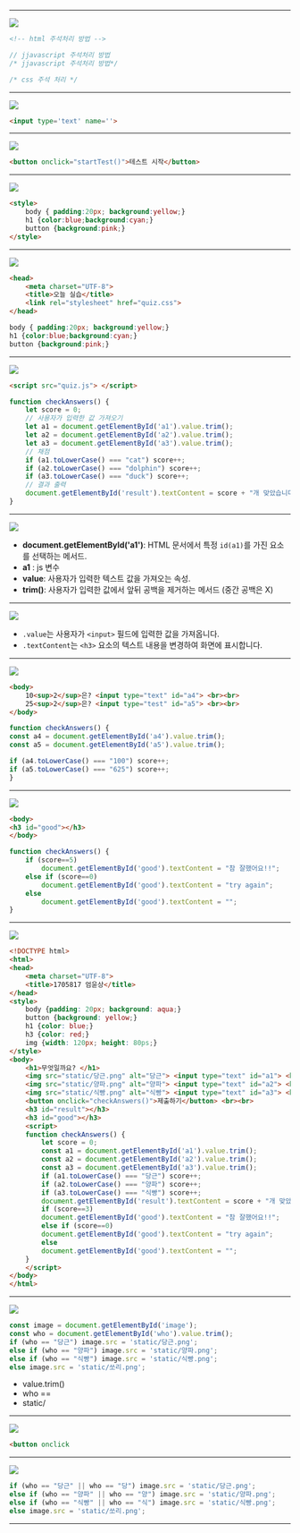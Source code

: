 
---
![](../../../../image/Pasted%20image%2020240906112005.png)
```html
<!-- html 주석처리 방법 -->
```
```javascript
// jjavascript 주석처리 방법
/* jjavascript 주석처리 방법*/
```
```css
/* css 주석 처리 */
```
---
![](../../../../image/Pasted%20image%2020240906112326.png)
```html
<input type='text' name=''>
```
---
![](../../../../image/Pasted%20image%2020240909103639.png)
```html
<button onclick="startTest()">테스트 시작</button>
```
---
![](../../../../image/Pasted%20image%2020240909103929.png)
```html
<style>
	body { padding:20px; background:yellow;}
	h1 {color:blue;background:cyan;}
	button {background:pink;}
</style>
```
---
![](../../../../image/Pasted%20image%2020240909104407.png)
```html
<head>
    <meta charset="UTF-8">
    <title>오늘 실습</title>
    <link rel="stylesheet" href="quiz.css">
</head>
```

```css
body { padding:20px; background:yellow;}
h1 {color:blue;background:cyan;}
button {background:pink;}
```
---
![](../../../../image/Pasted%20image%2020240909104810.png)
```html
<script src="quiz.js"> </script>
```

```js
function checkAnswers() {
    let score = 0;
    // 사용자가 입력한 값 가져오기
    let a1 = document.getElementById('a1').value.trim();
    let a2 = document.getElementById('a2').value.trim();
    let a3 = document.getElementById('a3').value.trim();
    // 채점
    if (a1.toLowerCase() === "cat") score++;
    if (a2.toLowerCase() === "dolphin") score++;
    if (a3.toLowerCase() === "duck") score++;
    // 결과 출력
    document.getElementById('result').textContent = score + "개 맞았습니다.";
}
```
---
![](../../../../image/Pasted%20image%2020240909105119.png)
- **document.getElementById('a1')**: HTML 문서에서 특정 `id(a1)`를 가진 요소를 선택하는 메서드.
- **a1** : js 변수
-  **value**: 사용자가 입력한 텍스트 값을 가져오는 속성.
-  **trim()**: 사용자가 입력한 값에서 앞뒤 공백을 제거하는 메서드 (중간 공백은 X)
---
![](../../../../image/Pasted%20image%2020240909105643.png)
 - `.value`는 사용자가 `<input>` 필드에 입력한 값을 가져옵니다.
 - `.textContent`는 `<h3>` 요소의 텍스트 내용을 변경하여 화면에 표시합니다.
---
![](../../../../image/Pasted%20image%2020240909105818.png)
```html
<body>
	10<sup>2</sup>은? <input type="text" id="a4"> <br><br>
	25<sup>2</sup>은? <input type="test" id="a5"> <br><br>
</body>
```

```js
function checkAnswers() {
const a4 = document.getElementById('a4').value.trim();
const a5 = document.getElementById('a5').value.trim();

if (a4.toLowerCase() === "100") score++;
if (a5.toLowerCase() === "625") score++;
}
```
---
![](../../../../image/Pasted%20image%2020240909110731.png)
```html
<body>
<h3 id="good"></h3>
</body>
```

```js
function checkAnswers() {
    if (score==5)
        document.getElementById('good').textContent = "참 잘했어요!!";
    else if (score==0)
	    document.getElementById('good').textContent = "try again";
    else
	    document.getElementById('good').textContent = "";
}
```
---
![](../../../../image/Pasted%20image%2020240909111448.png)
```html
<!DOCTYPE html>
<html>
<head>
    <meta charset="UTF-8">
    <title>1705817 엄윤상</title>
</head>
<style>
    body {padding: 20px; background: aqua;}
    button {background: yellow;}
    h1 {color: blue;}
    h3 {color: red;}
    img {width: 120px; height: 80ps;}
</style>
<body>
    <h1>무엇일까요? </h1>
    <img src="static/당근.png" alt="당근"> <input type="text" id="a1"> <br><br>
    <img src="static/양파.png" alt="양파"> <input type="text" id="a2"> <br><br>
    <img src="static/식빵.png" alt="식빵"> <input type="text" id="a3"> <br><br>
    <button onclick="checkAnswers()">제출하기</button> <br><br>
    <h3 id="result"></h3>
    <h3 id="good"></h3>
    <script>
    function checkAnswers() {
        let score = 0;
        const a1 = document.getElementById('a1').value.trim();
        const a2 = document.getElementById('a2').value.trim();
        const a3 = document.getElementById('a3').value.trim();
        if (a1.toLowerCase() === "당근") score++;
        if (a2.toLowerCase() === "양파") score++;
        if (a3.toLowerCase() === "식빵") score++;
        document.getElementById('result').textContent = score + "개 맞았습니다.";
        if (score==3)
        document.getElementById('good').textContent = "참 잘했어요!!";
        else if (score==0)
        document.getElementById('good').textContent = "try again";
        else
        document.getElementById('good').textContent = "";
    }
    </script>
</body>
</html>
```
---
![](../../../../image/Pasted%20image%2020240909112758.png)
```js
const image = document.getElementById('image');
const who = document.getElementById('who').value.trim();
if (who == "당근") image.src = 'static/당근.png';
else if (who == "양파") image.src = 'static/양파.png';
else if (who == "식빵") image.src = 'static/식빵.png';
else image.src = 'static/쏘리.png';
```
- value.trim()
- who ==
- static/
---
![](../../../../image/Pasted%20image%2020240909113123.png)
```html
<button onclick
```
---
![](../../../../image/Pasted%20image%2020240909113156.png)
```js
if (who == "당근" || who == "당") image.src = 'static/당근.png';
else if (who == "양파" || who == "양") image.src = 'static/양파.png';
else if (who == "식빵" || who == "식") image.src = 'static/식빵.png';
else image.src = 'static/쏘리.png';
```
---
